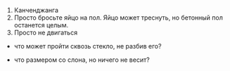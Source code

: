 1) Канченджанга
2) Просто бросьте яйцо на пол. Яйцо может треснуть, но бетонный пол останется целым.
3) Просто не двигаться

- что может пройти сквозь стекло, не разбив его?

- что размером со слона, но ничего не весит?
